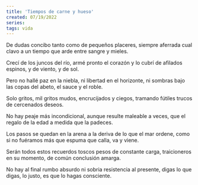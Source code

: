 ```yaml
---
title: 'Tiempos de carne y hueso'
created: 07/19/2022
series:
tags: vida
---
```


De dudas concibo tanto
como de pequeños placeres,
siempre aferrada cual clavo a un tiempo
que arde entre sangre y mieles.

Crecí de los juncos del río,
armé pronto el corazón
y lo cubrí de afilados espinos,
y de viento, y de sol.

Pero no hallé paz en la niebla,
ni libertad en el horizonte,
ni sombras bajo las copas
del abeto, el sauce y el roble.

Solo gritos, mil gritos mudos,
encrucijados y ciegos,
tramando fútiles trucos
de cercenados deseos.

No hay peaje más incondicional,
aunque resulte maleable a veces,
que el regalo de la edad
a medida que la padeces.

Los pasos se quedan en la arena
a la deriva de lo que el mar ordene,
como si no fuéramos más que espuma
que calla, va y viene.

Serán todos estos recuerdos
toscos pesos de constante carga,
traicioneros en su momento,
de común conclusión amarga.

No hay al final rumbo absurdo
ni sobria resistencia al presente,
digas lo que digas, lo justo,
es que lo hagas consciente.
